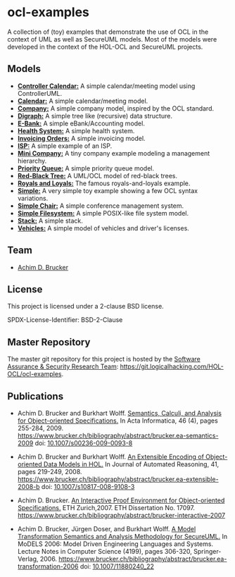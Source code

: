 # ocl-examples
A collection of (toy) examples that demonstrate the use of OCL in 
the context of UML as well as SecureUML models. Most of the models 
were developed in the context of the HOL-OCL and SecureUML projects.

## Models
* **[Controller Calendar:](./controller_calendar)** A simple calendar/meeting model using ControllerUML.
* **[Calendar:](./calendar)** A simple calendar/meeting model.
* **[Company:](./company)** A simple company model, inspired by the OCL standard.
* **[Digraph:](./digraph)** A simple tree like (recursive) data structure.
* **[E-Bank:](./ebank)** A simple eBank/Accounting model.
* **[Health System:](./health_system)** A simple health system.
* **[Invoicing Orders:](./invoicing_orders)** A simple invoicing model.
* **[ISP:](./isp)** A simple example of an ISP.
* **[Mini Company:](./mini_company)** A tiny company example modeling a management hierarchy.
* **[Priority Queue:](./priority_queue)** A simple priority queue model.
* **[Red-Black Tree:](./rbt)** A UML/OCL model of red-black trees.
* **[Royals and Loyals:](./royals_and_loyals)** The famous royals-and-loyals example.
* **[Simple:](./simple)** A very simple toy example showing a few OCL syntax variations.
* **[Simple Chair:](./simple_chair)** A simple conference management system.
* **[Simple Filesystem:](./simple_filesystem)** A simple POSIX-like file system model.
* **[Stack:](./stack)** A simple stack.
* **[Vehicles:](./vehicles)** A simple model of vehicles and driver's licenses.

## Team
* [Achim D. Brucker](http://www.brucker.ch/)

## License
This project is licensed under a 2-clause BSD license. 

SPDX-License-Identifier: BSD-2-Clause

## Master Repository

The master git repository for this project is hosted by the [Software
Assurance & Security Research Team](https://logicalhacking.com):
<https://git.logicalhacking.com/HOL-OCL/ocl-examples>.

## Publications
* Achim D. Brucker and Burkhart Wolff. [Semantics, Calculi, and Analysis
  for Object-oriented Specifications.](https://www.brucker.ch/bibliography/download/2009/brucker.ea-semantics-2009.pdf)
  In Acta Informatica, 46 (4), pages 255-284, 2009.
  https://www.brucker.ch/bibliography/abstract/brucker.ea-semantics-2009
  doi:
  [10.1007/s00236-009-0093-8](http://dx.doi.org/10.1007/s00236-009-0093-8)

* Achim D. Brucker and Burkhart Wolff. [An Extensible Encoding of Object-oriented
  Data Models in HOL.](https://www.brucker.ch/bibliography/download/2008/brucker.ea-extensible-2008-b.pdf) In Journal of Automated
  Reasoning, 41, pages 219-249, 2008.
  https://www.brucker.ch/bibliography/abstract/brucker.ea-extensible-2008-b
  doi: [10.1007/s10817-008-9108-3](https://dx.doi.org/10.1007/s10817-008-9108-3) 

* Achim D. Brucker. [An Interactive Proof Environment for
  Object-oriented Specifications.](https://www.brucker.ch/bibliography/download/2007/brucker-interactive-2007.pdf)
  ETH Zurich,2007. ETH Dissertation
  No. 17097.
  https://www.brucker.ch/bibliography/abstract/brucker-interactive-2007

* Achim D. Brucker, Jürgen Doser, and Burkhart Wolff. [A Model
  Transformation Semantics and Analysis Methodology for SecureUML.](https://www.brucker.ch/bibliography/download/2006/brucker.ea-transformation-2006.pdf) In
  MoDELS 2006: Model Driven Engineering Languages and Systems. Lecture
  Notes in Computer Science (4199), pages 306-320,
  Springer-Verlag, 2006.
  https://www.brucker.ch/bibliography/abstract/brucker.ea-transformation-2006
  doi: [10.1007/11880240_22](http://dx.doi.org/10.1007/11880240_22) 
